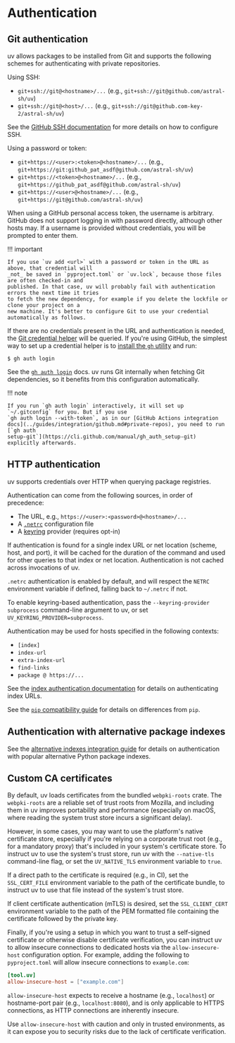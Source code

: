 # Authentication

## Git authentication

uv allows packages to be installed from Git and supports the following schemes for authenticating
with private repositories.

Using SSH:

- `git+ssh://git@<hostname>/...` (e.g., `git+ssh://git@github.com/astral-sh/uv`)
- `git+ssh://git@<host>/...` (e.g., `git+ssh://git@github.com-key-2/astral-sh/uv`)

See the
[GitHub SSH documentation](https://docs.github.com/en/authentication/connecting-to-github-with-ssh/about-ssh)
for more details on how to configure SSH.

Using a password or token:

- `git+https://<user>:<token>@<hostname>/...` (e.g.,
  `git+https://git:github_pat_asdf@github.com/astral-sh/uv`)
- `git+https://<token>@<hostname>/...` (e.g., `git+https://github_pat_asdf@github.com/astral-sh/uv`)
- `git+https://<user>@<hostname>/...` (e.g., `git+https://git@github.com/astral-sh/uv`)

When using a GitHub personal access token, the username is arbitrary. GitHub does not support
logging in with password directly, although other hosts may. If a username is provided without
credentials, you will be prompted to enter them.

!!! important

    If you use `uv add <url>` with a password or token in the URL as above, that credential will
    _not_ be saved in `pyproject.toml` or `uv.lock`, because those files are often checked-in and
    published. In that case, uv will probably fail with authentication errors the next time it tries
    to fetch the new dependency, for example if you delete the lockfile or clone your project on a
    new machine. It's better to configure Git to use your credential automatically as follows.

If there are no credentials present in the URL and authentication is needed, the
[Git credential helper](https://git-scm.com/doc/credential-helpers) will be queried. If you're using
GitHub, the simplest way to set up a credential helper is to
[install the `gh` utility](https://github.com/cli/cli#installation) and run:

```console
$ gh auth login
```

See the [`gh auth login`](https://cli.github.com/manual/gh_auth_login) docs. uv runs Git internally
when fetching Git dependencies, so it benefits from this configuration automatically.

!!! note

    If you run `gh auth login` interactively, it will set up `~/.gitconfig` for you. But if you use
    `gh auth login --with-token`, as in our [GitHub Actions integration
    docs](../guides/integration/github.md#private-repos), you need to run [`gh auth
    setup-git`](https://cli.github.com/manual/gh_auth_setup-git) explicitly afterwards.

## HTTP authentication

uv supports credentials over HTTP when querying package registries.

Authentication can come from the following sources, in order of precedence:

- The URL, e.g., `https://<user>:<password>@<hostname>/...`
- A [`.netrc`](https://everything.curl.dev/usingcurl/netrc) configuration file
- A [keyring](https://github.com/jaraco/keyring) provider (requires opt-in)

If authentication is found for a single index URL or net location (scheme, host, and port), it will
be cached for the duration of the command and used for other queries to that index or net location.
Authentication is not cached across invocations of uv.

`.netrc` authentication is enabled by default, and will respect the `NETRC` environment variable if
defined, falling back to `~/.netrc` if not.

To enable keyring-based authentication, pass the `--keyring-provider subprocess` command-line
argument to uv, or set `UV_KEYRING_PROVIDER=subprocess`.

Authentication may be used for hosts specified in the following contexts:

- `[index]`
- `index-url`
- `extra-index-url`
- `find-links`
- `package @ https://...`

See the [index authentication documentation](./indexes.md#authentication) for details on
authenticating index URLs.

See the [`pip` compatibility guide](../pip/compatibility.md#registry-authentication) for details on
differences from `pip`.

## Authentication with alternative package indexes

See the [alternative indexes integration guide](../guides/integration/alternative-indexes.md) for
details on authentication with popular alternative Python package indexes.

## Custom CA certificates

By default, uv loads certificates from the bundled `webpki-roots` crate. The `webpki-roots` are a
reliable set of trust roots from Mozilla, and including them in uv improves portability and
performance (especially on macOS, where reading the system trust store incurs a significant delay).

However, in some cases, you may want to use the platform's native certificate store, especially if
you're relying on a corporate trust root (e.g., for a mandatory proxy) that's included in your
system's certificate store. To instruct uv to use the system's trust store, run uv with the
`--native-tls` command-line flag, or set the `UV_NATIVE_TLS` environment variable to `true`.

If a direct path to the certificate is required (e.g., in CI), set the `SSL_CERT_FILE` environment
variable to the path of the certificate bundle, to instruct uv to use that file instead of the
system's trust store.

If client certificate authentication (mTLS) is desired, set the `SSL_CLIENT_CERT` environment
variable to the path of the PEM formatted file containing the certificate followed by the private
key.

Finally, if you're using a setup in which you want to trust a self-signed certificate or otherwise
disable certificate verification, you can instruct uv to allow insecure connections to dedicated
hosts via the `allow-insecure-host` configuration option. For example, adding the following to
`pyproject.toml` will allow insecure connections to `example.com`:

```toml
[tool.uv]
allow-insecure-host = ["example.com"]
```

`allow-insecure-host` expects to receive a hostname (e.g., `localhost`) or hostname-port pair (e.g.,
`localhost:8080`), and is only applicable to HTTPS connections, as HTTP connections are inherently
insecure.

Use `allow-insecure-host` with caution and only in trusted environments, as it can expose you to
security risks due to the lack of certificate verification.

